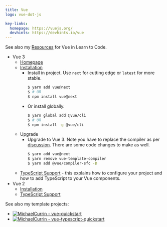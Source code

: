 ```yaml
---
title: Vue
logo: vue-dot-js

key-links:
  homepage: https://vuejs.org/
  devhints: https://devhints.io/vue
---
```


See also my [Resources](https://github.com/MichaelCurrin/learn-to-code/blob/master/en/topics/scripting_languages/JavaScript/libraries/vue.md) for Vue in Learn to Code.

- Vue 3
    - [Homepage](https://v3.vuejs.org/)
    - [Installation](https://v3.vuejs.org/guide/installation.html)
        - Install in project. Use `next` for cutting edge or `latest` for more stable.
            ```sh
            $ yarn add vue@next
            $ # OR
            $ npm install vue@next
            ```
        - Or install globally.
            ```sh
            $ yarn global add @vue/cli
            $ # OR
            $ npm install -g @vue/cli
            ```
    - Upgrade
        - Upgrade to Vue 3. Note you have to replace the compiler as per [discussion](https://stackoverflow.com/questions/63863222/after-upgrading-to-vue-3-cannot-find-module-vue-compiler-sfc-package-json). There are some code changes to make as well.
            ```sh
            $ yarn add vue@next
            $ yarn remove vue-template-compiler
            $ yarn add @vue/compiler-sfc -D
            ```
    - [TypeScript Support](https://v3.vuejs.org/guide/typescript-support.html) - this explains how to configure your project and how to add TypeScript to your Vue components.
- Vue 2
    - [Installation](https://vuejs.org/v2/guide/installation.html)
    - [TypeScript Support](https://vuejs.org/v2/guide/typescript.html)


See also my template projects:

- [![MichaelCurrin - vue-quickstart](https://img.shields.io/static/v1?label=MichaelCurrin&message=vue-quickstart&color=blue&logo=github)](https://github.com/MichaelCurrin/vue-quickstart)
- [![MichaelCurrin - vue-typescript-quickstart](https://img.shields.io/static/v1?label=MichaelCurrin&message=vue-typescript-quickstart&color=blue&logo=github)](https://github.com/MichaelCurrin/vue-typescript-quickstart)
